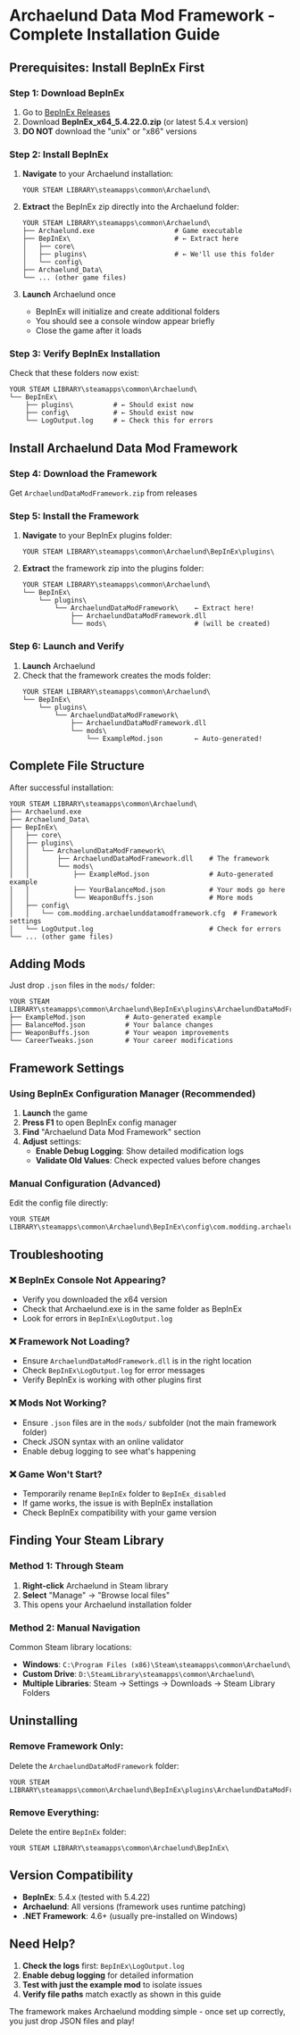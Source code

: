 # Archaelund Data Mod Framework - Complete Installation Guide

## Prerequisites: Install BepInEx First

### Step 1: Download BepInEx
1. Go to [BepInEx Releases](https://github.com/BepInEx/BepInEx/releases)
2. Download **BepInEx_x64_5.4.22.0.zip** (or latest 5.4.x version)
3. **DO NOT** download the "unix" or "x86" versions

### Step 2: Install BepInEx
1. **Navigate** to your Archaelund installation:
   ```
   YOUR STEAM LIBRARY\steamapps\common\Archaelund\
   ```
   
2. **Extract** the BepInEx zip directly into the Archaelund folder:
   ```
   YOUR STEAM LIBRARY\steamapps\common\Archaelund\
   ├── Archaelund.exe                    # Game executable
   ├── BepInEx\                          # ← Extract here
   │   ├── core\
   │   ├── plugins\                      # ← We'll use this folder
   │   └── config\
   ├── Archaelund_Data\
   └── ... (other game files)
   ```

3. **Launch** Archaelund once
   - BepInEx will initialize and create additional folders
   - You should see a console window appear briefly
   - Close the game after it loads

### Step 3: Verify BepInEx Installation
Check that these folders now exist:
```
YOUR STEAM LIBRARY\steamapps\common\Archaelund\
└── BepInEx\
    ├── plugins\          # ← Should exist now
    ├── config\           # ← Should exist now
    └── LogOutput.log     # ← Check this for errors
```

## Install Archaelund Data Mod Framework

### Step 4: Download the Framework
Get `ArchaelundDataModFramework.zip` from releases

### Step 5: Install the Framework
1. **Navigate** to your BepInEx plugins folder:
   ```
   YOUR STEAM LIBRARY\steamapps\common\Archaelund\BepInEx\plugins\
   ```

2. **Extract** the framework zip into the plugins folder:
   ```
   YOUR STEAM LIBRARY\steamapps\common\Archaelund\
   └── BepInEx\
       └── plugins\
           └── ArchaelundDataModFramework\    ← Extract here!
               ├── ArchaelundDataModFramework.dll
               └── mods\                      # (will be created)
   ```

### Step 6: Launch and Verify
1. **Launch** Archaelund
2. Check that the framework creates the mods folder:
   ```
   YOUR STEAM LIBRARY\steamapps\common\Archaelund\
   └── BepInEx\
       └── plugins\
           └── ArchaelundDataModFramework\
               ├── ArchaelundDataModFramework.dll
               └── mods\
                   └── ExampleMod.json        ← Auto-generated!
   ```

## Complete File Structure

After successful installation:
```
YOUR STEAM LIBRARY\steamapps\common\Archaelund\
├── Archaelund.exe
├── Archaelund_Data\
├── BepInEx\
│   ├── core\
│   ├── plugins\
│   │   └── ArchaelundDataModFramework\
│   │       ├── ArchaelundDataModFramework.dll    # The framework
│   │       └── mods\
│   │           ├── ExampleMod.json               # Auto-generated example
│   │           ├── YourBalanceMod.json           # Your mods go here
│   │           └── WeaponBuffs.json              # More mods
│   ├── config\
│   │   └── com.modding.archaelunddatamodframework.cfg  # Framework settings
│   └── LogOutput.log                             # Check for errors
└── ... (other game files)
```

## Adding Mods

Just drop `.json` files in the `mods/` folder:
```
YOUR STEAM LIBRARY\steamapps\common\Archaelund\BepInEx\plugins\ArchaelundDataModFramework\mods\
├── ExampleMod.json          # Auto-generated example
├── BalanceMod.json          # Your balance changes
├── WeaponBuffs.json         # Your weapon improvements
└── CareerTweaks.json        # Your career modifications
```

## Framework Settings

### Using BepInEx Configuration Manager (Recommended)
1. **Launch** the game
2. **Press F1** to open BepInEx config manager
3. **Find** "Archaelund Data Mod Framework" section
4. **Adjust** settings:
   - **Enable Debug Logging**: Show detailed modification logs
   - **Validate Old Values**: Check expected values before changes

### Manual Configuration (Advanced)
Edit the config file directly:
```
YOUR STEAM LIBRARY\steamapps\common\Archaelund\BepInEx\config\com.modding.archaelunddatamodframework.cfg
```

## Troubleshooting

### ❌ BepInEx Console Not Appearing?
- Verify you downloaded the x64 version
- Check that Archaelund.exe is in the same folder as BepInEx
- Look for errors in `BepInEx\LogOutput.log`

### ❌ Framework Not Loading?
- Ensure `ArchaelundDataModFramework.dll` is in the right location
- Check `BepInEx\LogOutput.log` for error messages
- Verify BepInEx is working with other plugins first

### ❌ Mods Not Working?
- Ensure `.json` files are in the `mods/` subfolder (not the main framework folder)
- Check JSON syntax with an online validator
- Enable debug logging to see what's happening

### ❌ Game Won't Start?
- Temporarily rename `BepInEx` folder to `BepInEx_disabled`
- If game works, the issue is with BepInEx installation
- Check BepInEx compatibility with your game version

## Finding Your Steam Library

### Method 1: Through Steam
1. **Right-click** Archaelund in Steam library
2. **Select** "Manage" → "Browse local files"
3. This opens your Archaelund installation folder

### Method 2: Manual Navigation
Common Steam library locations:
- **Windows**: `C:\Program Files (x86)\Steam\steamapps\common\Archaelund\`
- **Custom Drive**: `D:\SteamLibrary\steamapps\common\Archaelund\`
- **Multiple Libraries**: Steam → Settings → Downloads → Steam Library Folders

## Uninstalling

### Remove Framework Only:
Delete the `ArchaelundDataModFramework` folder:
```
YOUR STEAM LIBRARY\steamapps\common\Archaelund\BepInEx\plugins\ArchaelundDataModFramework\
```

### Remove Everything:
Delete the entire `BepInEx` folder:
```
YOUR STEAM LIBRARY\steamapps\common\Archaelund\BepInEx\
```

## Version Compatibility

- **BepInEx**: 5.4.x (tested with 5.4.22)
- **Archaelund**: All versions (framework uses runtime patching)
- **.NET Framework**: 4.6+ (usually pre-installed on Windows)

## Need Help?

1. **Check the logs** first: `BepInEx\LogOutput.log`
2. **Enable debug logging** for detailed information
3. **Test with just the example mod** to isolate issues
4. **Verify file paths** match exactly as shown in this guide

The framework makes Archaelund modding simple - once set up correctly, you just drop JSON files and play!
